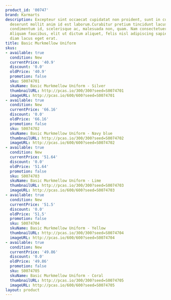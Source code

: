 ```yaml
---
product_id: '00747'
brand: Karmarts
description: Excepteur sint occaecat cupidatat non proident, sunt in culpa qui officia
  deserunt mollit anim id est laborum.Curabitur pretium tincidunt lacus. Ut pede est,
  condimentum id, scelerisque ac, malesuada non, quam. Nam consectetuer euismod nunc.
  Aliquam faucibus, elit ut dictum aliquet, felis nisl adipiscing sapien, sed malesuada
  diam lacus eget erat.
title: Basic Murkmellow Uniform
skus:
- available: true
  condition: New
  currentPrice: '40.9'
  discount: '0.0'
  oldPrice: '40.9'
  promotion: false
  sku: S0074701
  skuName: Basic Murkmellow Uniform - Silver
  thumbnailURL: http://pcas.io/300/300?seed=S0074701
  imageURL: http://pcas.io/600/600?seed=S0074701
- available: true
  condition: New
  currentPrice: '66.16'
  discount: '0.0'
  oldPrice: '66.16'
  promotion: false
  sku: S0074702
  skuName: Basic Murkmellow Uniform - Navy blue
  thumbnailURL: http://pcas.io/300/300?seed=S0074702
  imageURL: http://pcas.io/600/600?seed=S0074702
- available: true
  condition: New
  currentPrice: '51.64'
  discount: '0.0'
  oldPrice: '51.64'
  promotion: false
  sku: S0074703
  skuName: Basic Murkmellow Uniform - Lime
  thumbnailURL: http://pcas.io/300/300?seed=S0074703
  imageURL: http://pcas.io/600/600?seed=S0074703
- available: true
  condition: New
  currentPrice: '51.5'
  discount: '0.0'
  oldPrice: '51.5'
  promotion: false
  sku: S0074704
  skuName: Basic Murkmellow Uniform - Yellow
  thumbnailURL: http://pcas.io/300/300?seed=S0074704
  imageURL: http://pcas.io/600/600?seed=S0074704
- available: true
  condition: New
  currentPrice: '49.86'
  discount: '0.0'
  oldPrice: '49.86'
  promotion: false
  sku: S0074705
  skuName: Basic Murkmellow Uniform - Coral
  thumbnailURL: http://pcas.io/300/300?seed=S0074705
  imageURL: http://pcas.io/600/600?seed=S0074705
layout: product
---
```

